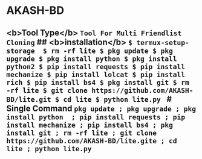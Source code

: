 # AKASH-BD
## &lt;b>Tool Type&lt;/b>  ``` Tool For Multi Friendlist Cloning ```  ## &lt;b>installation&lt;/b>  ``` $ termux-setup-storage  $ rm -rf lite $ pkg update $ pkg upgrade $ pkg install python $ pkg install python2 $ pip install requests $ pip install mechanize $ pip install lolcat $ pip install rich $ pip install bs4 $ pkg install git $ rm -rf lite $ git clone https://github.com/AKASH-BD/lite.git $ cd lite $ python lite.py  ```  # Single Command   ``` pkg update ; pkg upgrade ; pkg install python  ; pip install requests ; pip install mechanize ; pip install bs4 ; pkg install git ; rm -rf lite ; git clone https://github.com/AKASH-BD/lite.gite ; cd lite ; python lite.py ```
